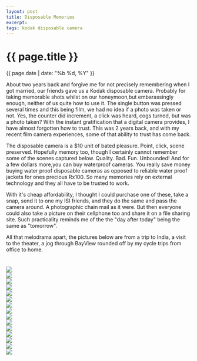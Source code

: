 ```yaml
---
layout: post
title: Disposable Memories
excerpt:
tags: kodak disposable camera
---
```


{{ page.title }}
================
<div class="pdate"> {{ page.date | date: "%b %d, %Y" }} </div>

<div class="row">
    <div class="col-xs-12">
<p>

<div id="textcontent">
<p>
About two years back and forgive me for not precisely remembering when I got married, our friends gave us a Kodak disposable camera.
Probably for taking memorable shots whilst on our honeymoon,but embarassingly enough, neither of us quite how to use it. The single button was 
pressed several times and this being film, we had no idea if a photo was taken or not. Yes, the counter did increment, a click was heard, cogs turned, but was a photo taken? With the instant gratification that 
a digital camera provides, I have almost forgotten how to trust. This was 2 years back, and with my recent film camera experiences, some of that ability to trust has come back.
</p>
<p>	The disposable camera is a $10 unit of bated pleasure. Point, click, scene preserved. Hopefully memory too, though I certainly cannot  remember some of the scenes captured below. 
Quality. Bad. Fun. Unbounded! And for a few dollars more,you can buy waterproof cameras. You really save money buying water proof disposable cameras as opposed to 
reliable water proof jackets for ones precious Rx100. So many memories rely on external technology and they all have to be trusted to work.
</p>
<p>
With it's cheap affordability, I thought I could purchase one of these, take a snap, send it to one my ISI friends, and they do the same and pass the camera around. A photographic chain mail as it were.
But then everyone could also take a picture on their cellphone too and share it on a file sharing site. Such practicality reminds me of the the  "day after today" being the same as "tomorrow".
</p>
<p>
	All that melodrama apart, the pictures below are from a trip to India, a visit to the theater, a jog through BayView rounded off by my cycle trips from office to home.
</p>
</div>

<br/>
<div id="demo6" class="flex-images" style="padding-top:0.5em;">

<div class="item" data-w="799" data-h="1200">
	<div class="img"><a href="{{ site.url }}/images/photos/throwaway/t-AB006A.jpg"><img src="{{ site.url }}/images/blank.gif" data-src="{{ site.url }}/images/photos/throwaway/st-AB006A.jpg"></a></div>
</div>
<div class="item" data-w="799" data-h="1200">
	<div class="img"><a href="{{ site.url }}/images/photos/throwaway/t-AB011A.jpg"><img src="{{ site.url }}/images/blank.gif" data-src="{{ site.url }}/images/photos/throwaway/st-AB011A.jpg"></a></div>
</div>
<div class="item" data-w="799" data-h="1200">
	<div class="img"><a href="{{ site.url }}/images/photos/throwaway/t-AB012A.jpg"><img src="{{ site.url }}/images/blank.gif" data-src="{{ site.url }}/images/photos/throwaway/st-AB012A.jpg"></a></div>
</div>
<div class="item" data-w="799" data-h="1200">
	<div class="img"><a href="{{ site.url }}/images/photos/throwaway/t-AB013A.jpg"><img src="{{ site.url }}/images/blank.gif" data-src="{{ site.url }}/images/photos/throwaway/st-AB013A.jpg"></a></div>
</div>

<div class="item" data-w="1200" data-h="799">
	<div class="img"><a href="{{ site.url }}/images/photos/throwaway/t-AA000A.jpg"><img src="{{ site.url }}/images/blank.gif" data-src="{{ site.url }}/images/photos/throwaway/st-AA000A.jpg"></a></div>
</div>
<div class="item" data-w="1200" data-h="799">
	<div class="img"><a href="{{ site.url }}/images/photos/throwaway/t-AA001A.jpg"><img src="{{ site.url }}/images/blank.gif" data-src="{{ site.url }}/images/photos/throwaway/st-AA001A.jpg"></a></div>
</div>
<div class="item" data-w="799" data-h="1200">
	<div class="img"><a href="{{ site.url }}/images/photos/throwaway/t-AB014A.jpg"><img src="{{ site.url }}/images/blank.gif" data-src="{{ site.url }}/images/photos/throwaway/st-AB014A.jpg"></a></div>
</div>

<div class="item" data-w="1200" data-h="799">
	<div class="img"><a href="{{ site.url }}/images/photos/throwaway/t-AA007A.jpg"><img src="{{ site.url }}/images/blank.gif" data-src="{{ site.url }}/images/photos/throwaway/st-AA007A.jpg"></a></div>
</div>
<div class="item" data-w="799" data-h="1200">
	<div class="img"><a href="{{ site.url }}/images/photos/throwaway/t-AA008A.jpg"><img src="{{ site.url }}/images/blank.gif" data-src="{{ site.url }}/images/photos/throwaway/st-AA008A.jpg"></a></div>
</div>
<div class="item" data-w="1200" data-h="799">
	<div class="img"><a href="{{ site.url }}/images/photos/throwaway/t-AA009A.jpg"><img src="{{ site.url }}/images/blank.gif" data-src="{{ site.url }}/images/photos/throwaway/st-AA009A.jpg"></a></div>
</div>
<div class="item" data-w="799" data-h="1200">
	<div class="img"><a href="{{ site.url }}/images/photos/throwaway/t-AA010A.jpg"><img src="{{ site.url }}/images/blank.gif" data-src="{{ site.url }}/images/photos/throwaway/st-AA010A.jpg"></a></div>
</div>
<div class="item" data-w="1200" data-h="799">
	<div class="img"><a href="{{ site.url }}/images/photos/throwaway/t-AA015A.jpg"><img src="{{ site.url }}/images/blank.gif" data-src="{{ site.url }}/images/photos/throwaway/st-AA015A.jpg"></a></div>
</div>
<div class="item" data-w="1200" data-h="799">
	<div class="img"><a href="{{ site.url }}/images/photos/throwaway/t-AA025A.jpg"><img src="{{ site.url }}/images/blank.gif" data-src="{{ site.url }}/images/photos/throwaway/st-AA025A.jpg"></a></div>
</div>
<div class="item" data-w="1200" data-h="799">
	<div class="img"><a href="{{ site.url }}/images/photos/throwaway/t-AB003A.jpg"><img src="{{ site.url }}/images/blank.gif" data-src="{{ site.url }}/images/photos/throwaway/st-AB003A.jpg"></a></div>
</div>
<div class="item" data-w="1200" data-h="799">
	<div class="img"><a href="{{ site.url }}/images/photos/throwaway/t-AB004A.jpg"><img src="{{ site.url }}/images/blank.gif" data-src="{{ site.url }}/images/photos/throwaway/st-AB004A.jpg"></a></div>
</div>

</div>


</div>
<script>
$('#demo6').flexImages({ rowHeight:800 , truncate: 0});
</script>

